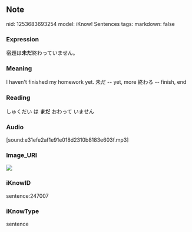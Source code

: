 ## Note
nid: 1253683693254
model: iKnow! Sentences
tags: 
markdown: false

### Expression
宿題は<b>未だ</b>終わっていません。

### Meaning
I haven't finished my homework yet.
未だ -- yet, more
終わる -- finish, end

### Reading
しゅくだい は <b>まだ</b> おわって いません

### Audio
[sound:e31efe2af1e91e018d2310b8183e603f.mp3]

### Image_URI
<img src="8a38d1fc69de50ac6c348f4745b52e5f.jpg">

### iKnowID
sentence:247007

### iKnowType
sentence

